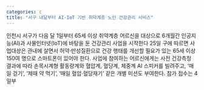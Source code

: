 ```yaml
---
categories: c
title: "서구 내달부터 AI·IoT 기반 취약계층 노인 건강관리 서비스"
---
```

인천시 서구가 다음 달 1일부터 65세 이상 취약계층 어르신을 대상으로 6개월간 인공지능(AI)과 사물인터넷(IoT)에 바탕을 둔 건강관리 사업을 시작한다 25일 구에 따르면 사업대상은 관내에 살면서 허약·만성질환으로 건강 행태를 개선할 필요가 있는 65세 이상 150여 명으로 스마트폰이 있어야 한다. 사업에 참여하는 어르신에게는 사전 건강측정 결과에 따라 손목시계형 활동량계와 혈압계, 혈당계, 체중계 AI 스피커를 빌려주고, ‘매일 걷기’, ‘제때 약 먹기’, ‘매일 혈압·혈당재기’ 같은 개별 미션도 부여한다. 참가 접수는 4일부